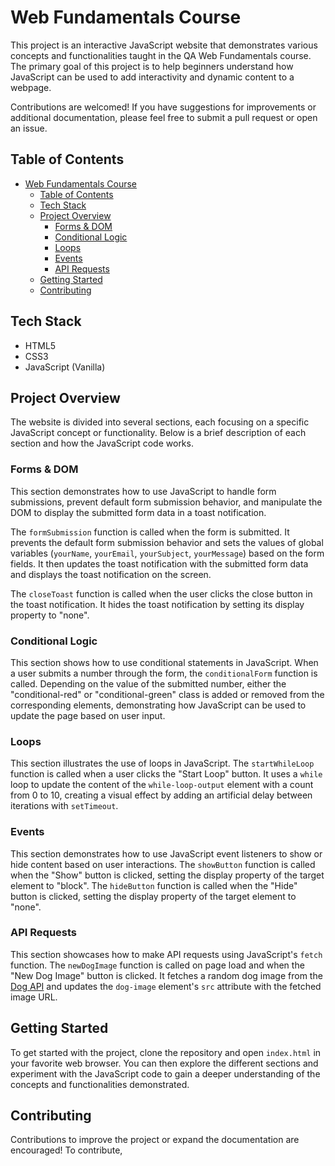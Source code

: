 # Web Fundamentals Course

This project is an interactive JavaScript website that demonstrates various concepts and functionalities taught in the QA Web Fundamentals course. The primary goal of this project is to help beginners understand how JavaScript can be used to add interactivity and dynamic content to a webpage.

Contributions are welcomed! If you have suggestions for improvements or additional documentation, please feel free to submit a pull request or open an issue.

## Table of Contents

- [Web Fundamentals Course](#web-fundamentals-course)
  - [Table of Contents](#table-of-contents)
  - [Tech Stack](#tech-stack)
  - [Project Overview](#project-overview)
    - [Forms \& DOM](#forms--dom)
    - [Conditional Logic](#conditional-logic)
    - [Loops](#loops)
    - [Events](#events)
    - [API Requests](#api-requests)
  - [Getting Started](#getting-started)
  - [Contributing](#contributing)

## Tech Stack

- HTML5
- CSS3
- JavaScript (Vanilla)

## Project Overview

The website is divided into several sections, each focusing on a specific JavaScript concept or functionality. Below is a brief description of each section and how the JavaScript code works.

### Forms & DOM

This section demonstrates how to use JavaScript to handle form submissions, prevent default form submission behavior, and manipulate the DOM to display the submitted form data in a toast notification.

The `formSubmission` function is called when the form is submitted. It prevents the default form submission behavior and sets the values of global variables (`yourName`, `yourEmail`, `yourSubject`, `yourMessage`) based on the form fields. It then updates the toast notification with the submitted form data and displays the toast notification on the screen.

The `closeToast` function is called when the user clicks the close button in the toast notification. It hides the toast notification by setting its display property to "none".

### Conditional Logic

This section shows how to use conditional statements in JavaScript. When a user submits a number through the form, the `conditionalForm` function is called. Depending on the value of the submitted number, either the "conditional-red" or "conditional-green" class is added or removed from the corresponding elements, demonstrating how JavaScript can be used to update the page based on user input.

### Loops

This section illustrates the use of loops in JavaScript. The `startWhileLoop` function is called when a user clicks the "Start Loop" button. It uses a `while` loop to update the content of the `while-loop-output` element with a count from 0 to 10, creating a visual effect by adding an artificial delay between iterations with `setTimeout`.

### Events

This section demonstrates how to use JavaScript event listeners to show or hide content based on user interactions. The `showButton` function is called when the "Show" button is clicked, setting the display property of the target element to "block". The `hideButton` function is called when the "Hide" button is clicked, setting the display property of the target element to "none".

### API Requests

This section showcases how to make API requests using JavaScript's `fetch` function. The `newDogImage` function is called on page load and when the "New Dog Image" button is clicked. It fetches a random dog image from the [Dog API](https://dog.ceo/dog-api/) and updates the `dog-image` element's `src` attribute with the fetched image URL.

## Getting Started

To get started with the project, clone the repository and open `index.html` in your favorite web browser. You can then explore the different sections and experiment with the JavaScript code to gain a deeper understanding of the concepts and functionalities demonstrated.

## Contributing

Contributions to improve the project or expand the documentation are encouraged! To contribute,
